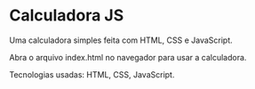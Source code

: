 # Calculadora JS

Uma calculadora simples feita com HTML, CSS e JavaScript.  

Abra o arquivo index.html no navegador para usar a calculadora.

Tecnologias usadas: HTML, CSS, JavaScript.
